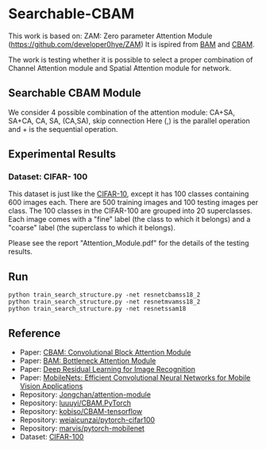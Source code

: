 # Searchable-CBAM
This work is based on:
ZAM: Zero parameter Attention Module (https://github.com/developer0hye/ZAM)
It is ispired from [BAM](https://arxiv.org/abs/1807.06514) and [CBAM](https://arxiv.org/pdf/1807.06521.pdf).

The work is testing whether it is possible to select a proper combination of Channel Attention module and Spatial Attention module for network.

## Searchable CBAM Module
We consider 4 possible combination of the attention module:
CA+SA, SA+CA, CA, SA, (CA,SA), skip connection
Here (,) is the parallel operation and + is the sequential operation.


## Experimental Results

### Dataset: CIFAR- 100

This dataset is just like the [CIFAR-10](https://www.cs.toronto.edu/~kriz/cifar.html), except it has 100 classes containing 600 images each. There are 500 training images and 100 testing images per class. The 100 classes in the CIFAR-100 are grouped into 20 superclasses. Each image comes with a "fine" label (the class to which it belongs) and a "coarse" label (the superclass to which it belongs).

Please see the report "Attention_Module.pdf" for the details of the testing results.


## Run

```
python train_search_structure.py -net resnetcbamss18_2
python train_search_structure.py -net resnetmvamss18_2
python train_search_structure.py -net resnetssam18

``` 

## Reference

- Paper: [CBAM: Convolutional Block Attention Module](https://arxiv.org/pdf/1807.06521)
- Paper: [BAM: Bottleneck Attention Module](https://arxiv.org/abs/1807.06514)
- Paper: [Deep Residual Learning for Image Recognition](https://arxiv.org/abs/1512.03385)
- Paper: [MobileNets: Efficient Convolutional Neural Networks for Mobile Vision Applications](https://arxiv.org/abs/1704.04861)
- Repository: [Jongchan/attention-module](https://github.com/Jongchan/attention-module)
- Repository: [luuuyi/CBAM.PyTorch](https://github.com/luuuyi/CBAM.PyTorch)
- Repository: [kobiso/CBAM-tensorflow](https://github.com/kobiso/CBAM-tensorflow)
- Repository: [weiaicunzai/pytorch-cifar100](https://github.com/weiaicunzai/pytorch-cifar100)
- Repository: [marvis/pytorch-mobilenet](https://github.com/marvis/pytorch-mobilenet)
- Dataset: [CIFAR-100](https://www.cs.toronto.edu/~kriz/cifar.html)

